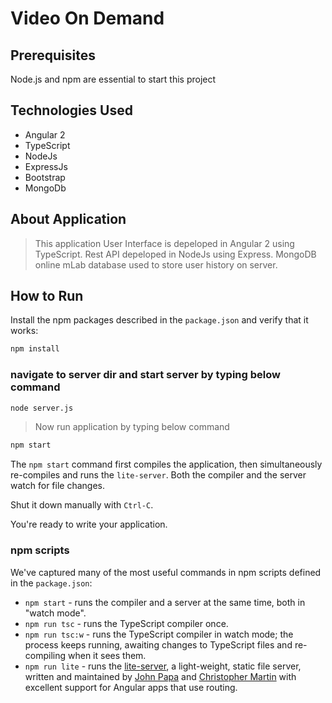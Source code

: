 # Video On Demand

## Prerequisites

Node.js and npm are essential to start this project

## Technologies Used
* Angular 2
* TypeScript
* NodeJs 
* ExpressJs
* Bootstrap
* MongoDb

## About Application
> This application User Interface is depeloped in Angular 2 using TypeScript.
> Rest API depeloped in NodeJs using Express.
> MongoDB online mLab database used to store user history on server.

## How to Run

Install the npm packages described in the `package.json` and verify that it works:

```bash
npm install
```
### navigate to server dir and start server by typing below command
```bash
node server.js
```
>Now run application by typing below command

```bash
npm start
```
The `npm start` command first compiles the application, 
then simultaneously re-compiles and runs the `lite-server`.
Both the compiler and the server watch for file changes.

Shut it down manually with `Ctrl-C`.

You're ready to write your application.

### npm scripts

We've captured many of the most useful commands in npm scripts defined in the `package.json`:

* `npm start` - runs the compiler and a server at the same time, both in "watch mode".
* `npm run tsc` - runs the TypeScript compiler once.
* `npm run tsc:w` - runs the TypeScript compiler in watch mode; the process keeps running, awaiting changes to TypeScript files and re-compiling when it sees them.
* `npm run lite` - runs the [lite-server](https://www.npmjs.com/package/lite-server), a light-weight, static file server, written and maintained by
[John Papa](https://github.com/johnpapa) and
[Christopher Martin](https://github.com/cgmartin)
with excellent support for Angular apps that use routing.
